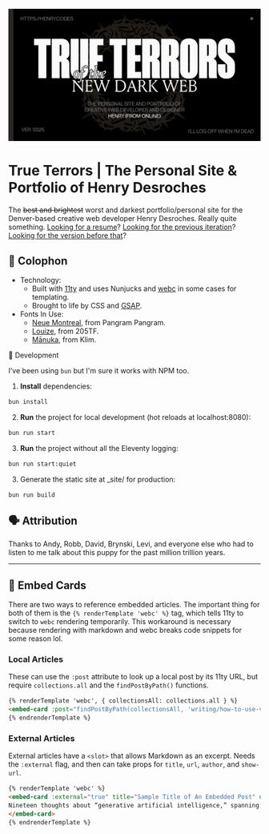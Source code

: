 ![](https://github.com/xdesro/true-terrors/blob/6dbc666916bb69aed9129468cff50ba9537d1795/src/img/og/og-default.png)

# True Terrors | The Personal Site & Portfolio of Henry Desroches

The ~~best and brightest~~ worst and darkest portfolio/personal site for the Denver-based creative web developer Henry Desroches. Really quite something. [Looking for a resume](https://github.com/xdesro/resume)? [Looking for the previous iteration](https://github.com/xdesro/soon)? [Looking for the version before that](https://github.com/xdesro/vogue)?

## 📝 Colophon

- Technology:
  - Built with [11ty](https://www.11ty.dev/) and uses Nunjucks and [webc](https://github.com/11ty/webc) in some cases for templating.
  - Brought to life by CSS and [GSAP](https://greensock.com/gsap/).
- Fonts In Use:
  - [Neue Montreal](https://pangrampangram.com/products/neue-montreal), from Pangram Pangram.
  - [Louize](https://www.205.tf/collection/louize), from 205TF.
  - [Mānuka](https://klim.co.nz/retail-fonts/manuka/), from Klim.


🚧 Development

I’ve been using `bun` but I'm sure it works with NPM too.

1. **Install** dependencies:

```bash
bun install
```

2. **Run** the project for local development (hot reloads at localhost:8080):

```bash
bun run start
```

3. **Run** the project without all the Eleventy logging:

```bash
bun run start:quiet
```


3. Generate the static site at _site/ for production:

```bash
bun run build
```

## 🗣 Attribution
Thanks to Andy, Robb, David, Brynski, Levi, and everyone else who had to listen to me talk about this puppy for the past million trillion years.

<hr /> 

## 📝 Embed Cards
There are two ways to reference embedded articles. The important thing for both of them is the `{% renderTemplate 'webc' %}` tag, which tells 11ty to switch to `webc` rendering temporarily. This workaround is necessary because rendering with markdown and webc breaks code snippets for some reason lol.

### Local Articles
These can use the `:post` attribute to look up a local post by its 11ty URL, but require `collections.all` and the `findPostByPath()` functions.

```html
{% renderTemplate 'webc', { collectionsAll: collections.all } %}
<embed-card :post="findPostByPath(collectionsAll, 'writing/how-to-use-vue-to-template-your-eleventy-projects')"></embed-card>
{% endrenderTemplate %}
```

### External Articles
External articles have a `<slot>` that allows Markdown as an excerpt. Needs the `:external` flag, and then can take props for `title`, `url`, `author`, and `show-url`.
```html
{% renderTemplate 'webc' %}
<embed-card :external="true" title="Sample Title of An Embedded Post" url="https://ethanmarcotte.com/wrote/generative/" author="Ethan Marcotte" :show-url="true">
Nineteen thoughts about “generative artificial intelligence,” spanning a few centuries. Brief, well-curated “playlist” outlining lorem ipsum dolor sit amet
</embed-card>
{% endrenderTemplate %}
```